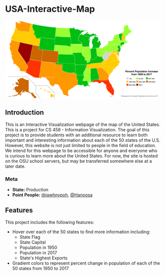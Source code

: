 # USA-Interactive-Map

![Interactive Map of the US](./screenshot.png)

## Introduction 
This is an Interactive Visualization webpage of the map of the United States. This is a project for CS 458 - Information Visualization. The goal of this project is to provide students with an additional resource to learn both important and interesting information about each of the 50 states of the U.S. However, this website is not just limited to people in the field of education. We intend for this webpage to be accessible for anyone and everyone who is curious to learn more about the United States. For now, the site is hosted on the OSU school servers, but may be transferred somewhere else at a later date. 

### Meta
- **State:** Production
- **Point People:** [@jawhnypoh](https://github.com/jawhnypoh), [@Hanoosa](https://github.com/Hanoosa)

## Features
This project includes the following features: 
* Hover over each of the 50 states to find more information including:
    * State Flag
    * State Capital
    * Population in 1950
    * Population in 2017 
    * State's Highest Exports
* Gradient colors to represent percent change in population of each of the 50 states from 1950 to 2017

